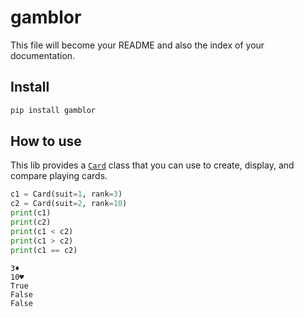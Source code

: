 # gamblor


<!-- WARNING: THIS FILE WAS AUTOGENERATED! DO NOT EDIT! -->

This file will become your README and also the index of your
documentation.

## Install

``` sh
pip install gamblor
```

## How to use

This lib provides a
[`Card`](https://eric-austin.github.io/gamblor/card.html#card) class
that you can use to create, display, and compare playing cards.

``` python
c1 = Card(suit=1, rank=3)
c2 = Card(suit=2, rank=10)
print(c1)
print(c2)
print(c1 < c2)
print(c1 > c2)
print(c1 == c2)
```

    3♦
    10♥
    True
    False
    False
